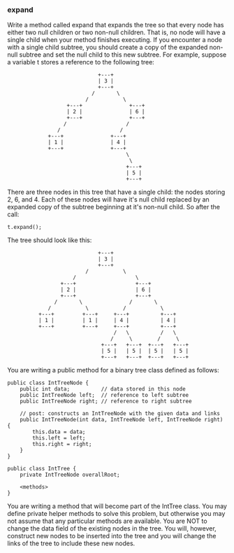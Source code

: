 <div class="viewer">

### expand

<div>

Write a method called expand that expands the tree so that every node has either two null children or two non-null children. That is, no node will have a single child when your method finishes executing. If you encounter a node with a single child subtree, you should create a copy of the expanded non-null subtree and set the null child to this new subtree. For example, suppose a variable t stores a reference to the following tree:

                                 +---+
                                 | 3 |
                                 +---+
                               /       \
                             /           \
                       +---+               +---+
                       | 2 |               | 6 |
                       +---+               +---+
                      /                   /
                    /                   /
                 +---+               +---+
                 | 1 |               | 4 |
                 +---+               +---+
                                          \
                                           \
                                          +---+
                                          | 5 |
                                          +---+

There are three nodes in this tree that have a single child: the nodes storing 2, 6, and 4\. Each of these nodes will have it's null child replaced by an expanded copy of the subtree beginning at it's non-null child. So after the call:

    t.expand();

The tree should look like this:

                                 +---+
                                 | 3 |
                                 +---+
                             /           \
                         /                   \
                     +---+                   +---+
                     | 2 |                   | 6 |
                     +---+                   +---+
                   /       \               /       \
                 /           \           /           \
              +---+         +---+     +---+          +---+
              | 1 |         | 1 |     | 4 |          | 4 |
              +---+         +---+     +---+          +---+
                                      /   \          /   \
                                     /     \        /     \
                                  +---+   +---+  +---+   +---+
                                  | 5 |   | 5 |  | 5 |   | 5 |
                                  +---+   +---+  +---+   +---+

You are writing a public method for a binary tree class defined as follows:

    public class IntTreeNode {
        public int data;          // data stored in this node
        public IntTreeNode left;  // reference to left subtree
        public IntTreeNode right; // reference to right subtree

        // post: constructs an IntTreeNode with the given data and links
        public IntTreeNode(int data, IntTreeNode left, IntTreeNode right) {
            this.data = data;
            this.left = left;
            this.right = right;
        }
    }

    public class IntTree {
        private IntTreeNode overallRoot;

        <methods>
    }

You are writing a method that will become part of the IntTree class. You may define private helper methods to solve this problem, but otherwise you may not assume that any particular methods are available. You are NOT to change the data field of the existing nodes in the tree. You will, however, construct new nodes to be inserted into the tree and you will change the links of the tree to include these new nodes.

</div>

</div>